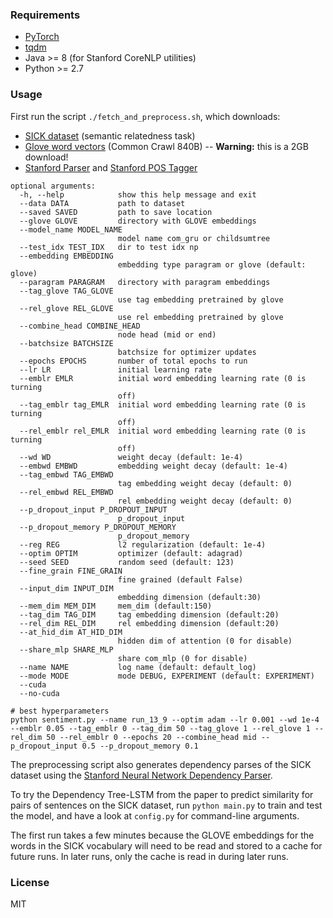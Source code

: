 

### Requirements
- [PyTorch](http://pytorch.org/)
- [tqdm](https://github.com/tqdm/tqdm)
- Java >= 8 (for Stanford CoreNLP utilities)
- Python >= 2.7

### Usage
First run the script `./fetch_and_preprocess.sh`, which downloads:
  - [SICK dataset](http://alt.qcri.org/semeval2014/task1/index.php?id=data-and-tools) (semantic relatedness task)
  - [Glove word vectors](http://nlp.stanford.edu/projects/glove/) (Common Crawl 840B) -- **Warning:** this is a 2GB download!
  - [Stanford Parser](http://nlp.stanford.edu/software/lex-parser.shtml) and [Stanford POS Tagger](http://nlp.stanford.edu/software/tagger.shtml)


```
optional arguments:
  -h, --help            show this help message and exit
  --data DATA           path to dataset
  --saved SAVED         path to save location
  --glove GLOVE         directory with GLOVE embeddings
  --model_name MODEL_NAME
                        model name com_gru or childsumtree
  --test_idx TEST_IDX   dir to test idx np
  --embedding EMBEDDING
                        embedding type paragram or glove (default: glove)
  --paragram PARAGRAM   directory with paragram embeddings
  --tag_glove TAG_GLOVE
                        use tag embedding pretrained by glove
  --rel_glove REL_GLOVE
                        use rel embedding pretrained by glove
  --combine_head COMBINE_HEAD
                        node head (mid or end)
  --batchsize BATCHSIZE
                        batchsize for optimizer updates
  --epochs EPOCHS       number of total epochs to run
  --lr LR               initial learning rate
  --emblr EMLR          initial word embedding learning rate (0 is turning
                        off)
  --tag_emblr tag_EMLR  initial word embedding learning rate (0 is turning
                        off)
  --rel_emblr rel_EMLR  initial word embedding learning rate (0 is turning
                        off)
  --wd WD               weight decay (default: 1e-4)
  --embwd EMBWD         embedding weight decay (default: 1e-4)
  --tag_embwd TAG_EMBWD
                        tag embedding weight decay (default: 0)
  --rel_embwd REL_EMBWD
                        rel embedding weight decay (default: 0)
  --p_dropout_input P_DROPOUT_INPUT
                        p_dropout_input
  --p_dropout_memory P_DROPOUT_MEMORY
                        p_dropout_memory
  --reg REG             l2 regularization (default: 1e-4)
  --optim OPTIM         optimizer (default: adagrad)
  --seed SEED           random seed (default: 123)
  --fine_grain FINE_GRAIN
                        fine grained (default False)
  --input_dim INPUT_DIM
                        embedding dimension (default:30)
  --mem_dim MEM_DIM     mem_dim (default:150)
  --tag_dim TAG_DIM     tag embedding dimension (default:20)
  --rel_dim REL_DIM     rel embedding dimension (default:20)
  --at_hid_dim AT_HID_DIM
                        hidden dim of attention (0 for disable)
  --share_mlp SHARE_MLP
                        share com_mlp (0 for disable)
  --name NAME           log name (default: default_log)
  --mode MODE           mode DEBUG, EXPERIMENT (default: EXPERIMENT)
  --cuda
  --no-cuda
```

```
# best hyperparameters
python sentiment.py --name run_13_9 --optim adam --lr 0.001 --wd 1e-4 --emblr 0.05 --tag_emblr 0 --tag_dim 50 --tag_glove 1 --rel_glove 1 --rel_dim 50 --rel_emblr 0 --epochs 20 --combine_head mid --p_dropout_input 0.5 --p_dropout_memory 0.1
```

The preprocessing script also generates dependency parses of the SICK dataset using the
[Stanford Neural Network Dependency Parser](http://nlp.stanford.edu/software/nndep.shtml).

To try the Dependency Tree-LSTM from the paper to predict similarity for pairs of sentences on the SICK dataset, run `python main.py` to train and test the model, and have a look at `config.py` for command-line arguments.

The first run takes a few minutes because the GLOVE embeddings for the words in the SICK vocabulary will need to be read and stored to a cache for future runs. In later runs, only the cache is read in during later runs.


### License
MIT